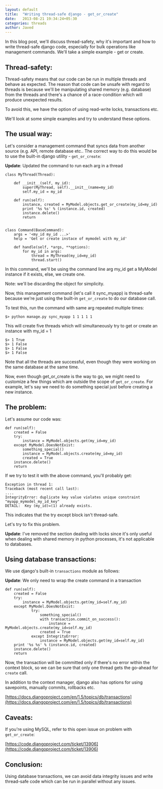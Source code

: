 ```yaml
---
layout: default
title:  "Writing thread-safe django - get_or_create"
date:   2013-08-21 19:34:24+05:30
categories: threads
author: Javed
---
```

In this blog post, we'll discuss thread-safety, why it's important and how to
write thread-safe django code, especially for bulk operations like management
commands. We'll take a simple example - get or create.

Thread-safety:
--------------

Thread-safety means that our code can be run in multiple threads and behave as
expected. The reason that code can be unsafe with regard to threads is because
we'll be manipulating shared memory (e.g. database) from the threads and there's
a chance of a race-condition which will produce unexpected results.

To avoid this, we have the option of using read-write locks, transactions etc.

We'll look at some simple examples and try to understand these options.

The usual way:
--------------

Let's consider a management command that syncs data from another source (e.g. API,
remote database etc.. The correct way to do this would be to use the built-in
django utility - `get_or_create`:

**Update**: Updated the command to run each arg in a thread

    class MyThread(Thread):

        def __init__(self, my_id):
            super(MyThread, self).__init__(name=my_id)
            self.my_id = my_id

        def run(self):
            instance, created = MyModel.objects.get_or_create(my_id=my_id)
            print '%s %s' % (instance.id, created)
            instance.delete()
            return


    class Command(BaseCommand):
        args = '<my_id my_id ...>'
        help = 'Get or create instace of mymodel with my_id'

        def handle(self, *args, **options):
            for my_id in args:
                thread = MyThread(my_id=my_id)
                thread.start()


In this command, we'll be using the command line arg my_id get a MyModel
instance if it exists, else, we create one.

Note: we'll be discarding the object for simplicity.

Now, this management command (let's call it sync_myapp) is thread-safe because
we're just using the built-in `get_or_create` to do our database call.

To test this, run the command with same arg repeated multiple times:

    $> python manage.py sync_myapp 1 1 1 1 1

This will create five threads which will simultaneously try to get or create an instance
with my_id = 1


    $> 1 True
    $> 1 False
    $> 1 False
    $> 1 False


Note that all the threads are successful, even though they were working on the
same database at the same time.

Now, even though get_or_create is the way to go, we might need to customize a
few things which are outside the scope of `get_or_create`. For example, let's
say we need to do something special just before creating a new instance.

The problem:
------------

Let's assume our code was:

    def run(self):
        created = False
        try:
            instance = MyModel.objects.get(my_id=my_id)
        except MyModel.DoesNotExist:
            something_special()
            instance = MyModel.objects.create(my_id=my_id)
            created = True
        instance.delete()
        return

If we try to test it with the above command, you'll probably get:

    Exception in thread 1:
    Traceback (most recent call last):
    ....
    IntegrityError: duplicate key value violates unique constraint "myapp_mymodel_my_id_key"
    DETAIL:  Key (my_id)=(1) already exists.

This indicates that the try except block isn't thread-safe.

Let's try to fix this problem.

**Update**: I've removed the section dealing with locks since it's only useful when
dealing with shared memory in python processes, it's not applicable to
databases.

Using database transactions:
----------------------------

We use django's built-in `transactions` module as follows:

**Update**: We only need to wrap the create command in a transaction

    def run(self):
        created = False
        try:
            instance = MyModel.objects.get(my_id=self.my_id)
        except MyModel.DoesNotExist:
                try:
                    something_special()
                    with transaction.commit_on_success():
                        instance = MyModel.objects.create(my_id=self.my_id)
                    created = True
                except IntegrityError:
                    instance = MyModel.objects.get(my_id=self.my_id)
        print '%s %s' % (instance.id, created)
        instance.delete()
        return

Now, the transaction will be committed only if there's no error within the
context block, so we can be sure that only one thread gets the go-ahead for
`create` call.

In addition to the context manager, django also has options for using savepoints,
manually commits, rollbacks etc.

[https://docs.djangoproject.com/en/1.5/topics/db/transactions](https://docs.djangoproject.com/en/1.5/topics/db/transactions)

Caveats:
--------

If you're using MySQL, refer to this open issue on problem with `get_or_create`:

[https://code.djangoproject.com/ticket/13906](https://code.djangoproject.com/ticket/13906)

Conclusion:
-----------

Using database transactions, we can avoid data integrity issues and write
thread-safe code which can be run in parallel without any
issues.


